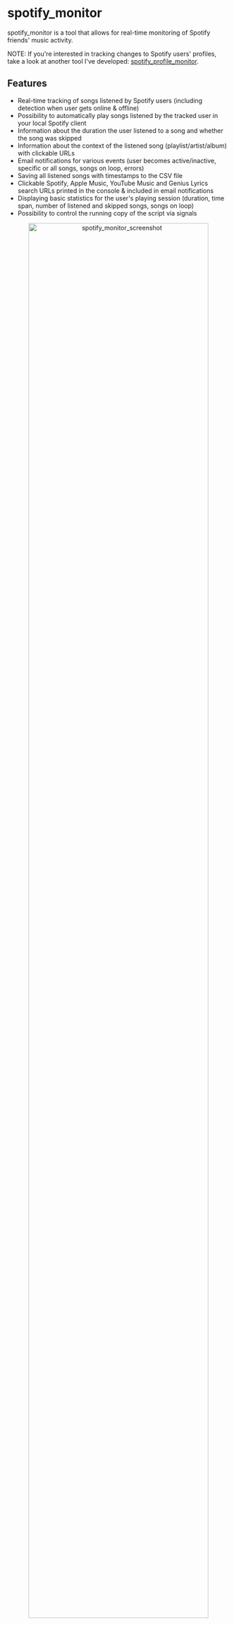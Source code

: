 # spotify_monitor

spotify_monitor is a tool that allows for real-time monitoring of Spotify friends' music activity.

NOTE: If you're interested in tracking changes to Spotify users' profiles, take a look at another tool I've developed: [spotify_profile_monitor](https://github.com/misiektoja/spotify_profile_monitor).

## Features

- Real-time tracking of songs listened by Spotify users (including detection when user gets online & offline)
- Possibility to automatically play songs listened by the tracked user in your local Spotify client
- Information about the duration the user listened to a song and whether the song was skipped
- Information about the context of the listened song (playlist/artist/album) with clickable URLs
- Email notifications for various events (user becomes active/inactive, specific or all songs, songs on loop, errors)
- Saving all listened songs with timestamps to the CSV file
- Clickable Spotify, Apple Music, YouTube Music and Genius Lyrics search URLs printed in the console & included in email notifications
- Displaying basic statistics for the user's playing session (duration, time span, number of listened and skipped songs, songs on loop)
- Possibility to control the running copy of the script via signals

<p align="center">
   <img src="./assets/spotify_monitor.png" alt="spotify_monitor_screenshot" width="90%"/>
</p>

## Change Log

Release notes can be found [here](RELEASE_NOTES.md)

## Requirements

The tool requires Python 3.x.

It uses requests, python-dateutil, urllib3 and pyotp.

It has been tested successfully on:
- macOS (Ventura, Sonoma & Sequoia)
- Linux:
   - Raspberry Pi OS (Bullseye & Bookworm)
   - Ubuntu 24
   - Rocky Linux (8.x, 9.x)
   - Kali Linux (2024, 2025)
- Windows (10 & 11)

It should work on other versions of macOS, Linux, Unix and Windows as well.

## Installation

Install the required Python packages:

```sh
python3 -m pip install requests python-dateutil urllib3 pyotp
```

Or from requirements.txt:

```sh
pip3 install -r requirements.txt
```

Copy the *[spotify_monitor.py](spotify_monitor.py)* file to the desired location. 

You might want to add executable rights if on Linux/Unix/macOS:

```sh
chmod a+x spotify_monitor.py
```

## Configuration

Edit the *[spotify_monitor.py](spotify_monitor.py)* file and change any desired configuration variables in the marked **CONFIGURATION SECTION** (all parameters have detailed description in the comments).

### Spotify sp_dc cookie

Log in to the Spotify web client [https://open.spotify.com/](https://open.spotify.com/) in your web browser and copy the value of the sp_dc cookie to the `SP_DC_COOKIE` variable (or use the **-u** parameter).

You can use Cookie-Editor by cgagnier to obtain it easily (available for all major web browsers): [https://cookie-editor.com/](https://cookie-editor.com/)

Newly generated Spotify's sp_dc cookie should be valid for 1 year. You will be informed by the tool once the cookie expires (proper message on the console and in email if error notifications have not been disabled via the **-e** parameter).

It is recommended to create a new Spotify account for use with the tool since we are not using the official Spotify Web API most of the time (as it does not support fetching friend activity).

### Following the monitored user

You need to follow the user you want to monitor from the account from which you obtained the sp_dc cookie. 

Your friend needs to have sharing of listening activity enabled in their Spotify client.

### SMTP settings

If you want to use email notifications functionality you need to change the SMTP settings (host, port, user, password, sender, recipient) in the *[spotify_monitor.py](spotify_monitor.py)* file. If you leave the default settings then no notifications will be sent.

You can verify if your SMTP settings are correct by using **-z** parameter (the tool will try to send a test email notification):

```sh
./spotify_monitor.py -z
```

### Other settings

All other variables can be left at their defaults, but feel free to experiment with it.

## Getting started

### How to get friend's user URI ID

The easiest way is to use your Spotify client. Go to the profile page of your friend and then click 3 dots and select *'Copy link to profile'*. For example: [https://open.spotify.com/user/spotify_user_uri_id?si=tracking_id](https://open.spotify.com/user/spotify_user_uri_id?si=tracking_id)

Then use the string after */user/* and before *?si=tracking_id* (*spotify_user_uri_id* in the example) as your friend URI ID.

You can also easily obtain user URI IDs for all the friends you follow by using [Listing mode](#listing-mode).

### List of supported parameters

To get the list of all supported parameters:

```sh
./spotify_monitor.py -h
```

or 

```sh
python3 ./spotify_monitor.py -h
```

### Monitoring mode

To monitor specific user activity, just type Spotify user URI ID as parameter (**spotify_user_uri_id** in the example below):

```sh
./spotify_monitor.py spotify_user_uri_id
```

If you have not changed `SP_DC_COOKIE` variable in the *[spotify_monitor.py](spotify_monitor.py)* file, you can use **-u** parameter:

```sh
./spotify_monitor.py spotify_user_uri_id -u "your_sp_dc_cookie_value"
```

The tool will run indefinitely and monitor the user until the script is interrupted (Ctrl+C) or terminated by other means.

You can monitor multiple Spotify friends by running multiple copies of the script.

It is recommended to use something like **tmux** or **screen** to keep the script running after you log out from the server (unless you are running it on your desktop).

The tool automatically saves its output to *spotify_monitor_{user_uri_id}.log* file (the log file name suffix can be changed via **-y** parameter or logging can be disabled completely with **-d** parameter).

Keep in mind that monitoring reports the listened track AFTER the user finishes listening to it. This is how activities are reported by Spotify.

### Listing mode

There is another mode of the tool that prints a list of all the friends you follow with their recently listened tracks (**-l** parameter):

```sh
./spotify_monitor.py -l
```

It also displays your friend's Spotify username (often the user's first and last name) and user URI ID (often a string of random characters). The latter should be used as a tool's parameter to monitor the user.

<p align="center">
   <img src="./assets/spotify_monitor_listing.png" alt="spotify_monitor_listing" width="90%"/>
</p>

You can use the **-l** functionality regardless of whether the monitoring is used or not (it does not interfere).

## How to use other features

### Email notifications

If you want to receive email notifications when a user becomes active (**-a** parameter) and inactive (**-i** parameter):

```sh
./spotify_monitor.py spotify_user_uri_id -a -i
```

Make sure you defined your SMTP settings earlier (see [SMTP settings](#smtp-settings)).

Example email:

<p align="center">
   <img src="./assets/spotify_monitor_email_notifications.png" alt="spotify_monitor_email_notifications" width="80%"/>
</p>

If you also want to be notified every time a user listens to specific songs, you can use the **track_notification** functionality (**-t** parameter).

To do this, you need to create a file with a list of songs you want to track (one track/album/playlist per line). The file must be specified using the **-s** parameter. The script checks if the listened track, album or playlist is in the file. Example file *spotify_tracks_spotify_user_uri_id*:

```
we fell in love in october
Like a Stone
Half Believing
Something Changed
I Will Be There
```

You can comment out specific lines with # if needed.

Then run the tool with **-t** and **-s** parameters:

```sh
./spotify_monitor.py spotify_user_uri_id -t -s ./spotify_tracks_spotify_user_uri_id
```

If you want to receive email notifications for every song listened by the user, use the **-j** parameter.

```sh
./spotify_monitor.py spotify_user_uri_id -j
```

If you want to receive email notifications when a user listens to the same song on loop, use the **-x** parameter.

```sh
./spotify_monitor.py spotify_user_uri_id -x
```

### Saving listened songs to the CSV file

If you want to save all listened songs in the CSV file, use **-b** parameter with the name of the file (it will be automatically created if it does not exist):

```sh
./spotify_monitor.py spotify_user_uri_id -b spotify_tracks_spotify_user_uri_id.csv
```

### Automatic playback of tracks listened to by the user in the Spotify client

If you want the tool to automatically play the tracks listened to by the user in your local Spotify client, use the **-g** parameter:

```sh
./spotify_monitor.py spotify_user_uri_id -g
```

Your Spotify client needs to be installed and started for this feature to work.

The script has full support for playing songs listened to by the tracked user under **Linux** and **macOS**. This means it will automatically play the changed track and can also pause or play the indicated track once the user becomes inactive (see the `SP_USER_GOT_OFFLINE_TRACK_ID` variable).

For **Windows**, it works in a semi-automatic way: if you have the Spotify client running and you are not listening to any song, then the first song will be played automatically. However, for other tracks, it will only search and indicate the changed track in the Spotify client, but you need to press the play button manually. I have not found a better way to handle this locally on Windows yet without using the remote Spotify Web API.

You can change the method used for playing the songs under Linux, macOS and Windows by changing the respective variables in the *[spotify_monitor.py](spotify_monitor.py)* file.

For **macOS** change `SPOTIFY_MACOS_PLAYING_METHOD` variable to one of the following values:
-  "**apple-script**" (recommended, **default**)
-  "trigger-url"

For **Linux** change `SPOTIFY_LINUX_PLAYING_METHOD` variable to one of the following values:
- "**dbus-send**" (most common one, **default**)
- "qdbus"
- "trigger-url"

For **Windows** change `SPOTIFY_WINDOWS_PLAYING_METHOD` variable to one of the following values:
- "**start-uri**" (recommended, **default**)
- "spotify-cmd"
- "trigger-url"

The recommended defaults should work for most people.

Keep in mind that monitoring reports the listened track after the user finishes listening to it. This is how activities are reported by Spotify. It means you will be one song behind the monitored user and if the song currently listened to by the tracked user is longer than the previous one, then the previously listened song might be played in your Spotify client on repeat (and if shorter it might be changed in the middle of the currently played song).

If you want to have fully real-time monitoring of a user's music activity, ask your friend to connect their Spotify account with [Last.fm](https://www.last.fm/) and then use the other tool I developed: [lastfm_monitor](https://github.com/misiektoja/lastfm_monitor).

### Check intervals and offline timer 

If you want to change the check interval to 20 seconds, use the **-c** parameter.

```sh
./spotify_monitor.py spotify_user_uri_id -c 20
```

If you want to change the time required to mark the user as inactive to 15 minutes (900 seconds) use the **-o** parameter (the timer starts from the last reported track):

```sh
./spotify_monitor.py spotify_user_uri_id -o 900
```

### Controlling the script via signals (only macOS/Linux/Unix)

The tool has several signal handlers implemented which allow changing the behavior of the tool without needing to restart it with new parameters.

List of supported signals:

| Signal | Description |
| ----------- | ----------- |
| USR1 | Toggle email notifications when user gets active/inactive (-a, -i) |
| USR2 | Toggle email notifications for every song (-j) |
| CONT | Toggle email notifications for tracked songs (-t) |
| PIPE | Toggle email notifications when user plays song on loop (-x) |
| TRAP | Increase the inactivity check timer (by 30 seconds) (-o) |
| ABRT | Decrease the inactivity check timer (by 30 seconds) (-o) |

So if you want to change the functionality of the running tool, just send the appropriate signal to the desired copy of the script.

I personally use the **pkill** tool. For example, to toggle email notifications for each listened song for the tool instance monitoring the *spotify_user_uri_id* user:

```sh
pkill -f -USR2 "python3 ./spotify_monitor.py spotify_user_uri_id"
```

As Windows supports limited number of signals, this functionality is available only on Linux/Unix/macOS.

### Other

Check other supported parameters using **-h**.

You can combine all the parameters mentioned earlier in monitoring mode (listing mode only supports **-l**).

## Coloring log output with GRC

If you use [GRC](https://github.com/garabik/grc) and want to have the tool's log output properly colored you can use the configuration file available [here](grc/conf.monitor_logs)

Change your grc configuration (typically *.grc/grc.conf*) and add this part:

```
# monitoring log file
.*_monitor_.*\.log
conf.monitor_logs
```

Now copy the *conf.monitor_logs* to your *.grc* directory and spotify_monitor log files should be nicely colored when using *grc* tool.

## License

This project is licensed under the GPLv3 - see the [LICENSE](LICENSE) file for details
